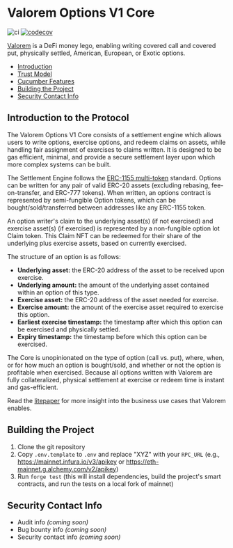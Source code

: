 # Valorem Options V1 Core

![ci](https://github.com/valorem-labs-inc/valorem-core/actions/workflows/CI.yml/badge.svg)
[![codecov](https://codecov.io/gh/valorem-labs-inc/valorem-core/branch/master/graph/badge.svg?token=M52NC4Q3SW)](https://codecov.io/gh/valorem-labs-inc/valorem-core)

[Valorem](https://valorem.xyz/) is a DeFi money lego, enabling writing covered call and covered put, physically settled, American, European, or Exotic options.

- [Introduction](#introduction-to-the-protocol)
- [Trust Model](./test/trust-model.md)
- [Cucumber Features](./test/features/)
- [Building the Project](#building-the-project)
- [Security Contact Info](#security-contact-info)

## Introduction to the Protocol

The Valorem Options V1 Core consists of a settlement engine which allows users to write options, exercise options, and redeem claims on assets, while handling fair assignment of exercises to claims written. It is designed to be gas efficient, minimal, and provide a secure settlement layer upon which more complex systems can be built.

The Settlement Engine follows the [ERC-1155 multi-token](https://eips.ethereum.org/EIPS/eip-1155) standard. Options can be written for any pair of valid ERC-20 assets (excluding rebasing, fee-on-transfer, and ERC-777 tokens). When written, an options contract is represented by semi-fungible Option tokens, which can be bought/sold/transferred between addresses like any ERC-1155 token.

An option writer's claim to the underlying asset(s) (if not exercised) and exercise asset(s) (if exercised) is represented by a non-fungible option lot Claim token. This Claim NFT can be redeemed for their share of the underlying plus exercise assets, based on currently exercised.

The structure of an option is as follows:

- **Underlying asset:** the ERC-20 address of the asset to be received upon exercise.
- **Underlying amount:** the amount of the underlying asset contained within an option of this type.
- **Exercise asset:** the ERC-20 address of the asset needed for exercise.
- **Exercise amount:** the amount of the exercise asset required to exercise this option.
- **Earliest exercise timestamp:** the timestamp after which this option can be exercised and physically settled.
- **Expiry timestamp:** the timestamp before which this option can be exercised.

The Core is unopinionated on the type of option (call vs. put), where, when, or for how much an option is bought/sold, and whether or not the option is profitable when exercised. Because all options written with Valorem are fully collateralized, physical settlement at exercise or redeem time is instant and gas-efficient.

Read the [litepaper](https://valorem.xyz/docs/valorem-options-litepaper/) for more insight into the business use cases that Valorem enables.

## Building the Project
1. Clone the git repository
2. Copy `.env.template` to `.env` and replace "XYZ" with your `RPC_URL` (e.g., https://mainnet.infura.io/v3/apikey or https://eth-mainnet.g.alchemy.com/v2/apikey)
3. Run `forge test` (this will install dependencies, build the project's smart contracts, and run the tests on a local fork of mainnet)

## Security Contact Info
- Audit info _(coming soon)_
- Bug bounty info _(coming soon)_
- Security contact info _(coming soon)_
